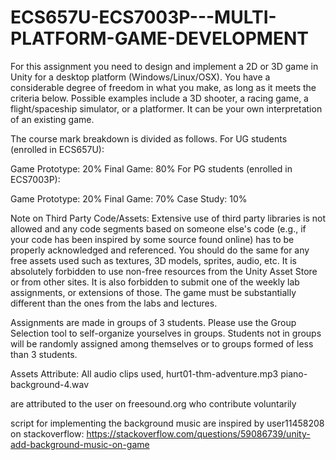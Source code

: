 # ECS657U-ECS7003P---MULTI-PLATFORM-GAME-DEVELOPMENT

For this assignment you need to design and implement a 2D or 3D game in Unity for a desktop platform (Windows/Linux/OSX). You have a considerable degree of freedom in what you make, as long as it meets the criteria below. Possible examples include a 3D shooter, a racing game, a flight/spaceship simulator, or a platformer. It can be your own interpretation of an existing game.

The course mark breakdown is divided as follows. For UG students (enrolled in ECS657U):

Game Prototype: 20%
Final Game: 80%
For PG students (enrolled in ECS7003P):

Game Prototype: 20%
Final Game: 70%
Case Study: 10%


Note on Third Party Code/Assets: Extensive use of third party libraries is not allowed and any code segments based on someone else's code (e.g., if your code has been inspired by some source found online) has to be properly acknowledged and referenced. You should do the same for any free assets used such as textures, 3D models, sprites, audio, etc. It is absolutely forbidden to use non-free resources from the Unity Asset Store or from other sites. It is also forbidden to submit one of the weekly lab assignments, or extensions of those. The game must be substantially different than the ones from the labs and lectures.

Assignments are made in groups of 3 students. Please use the Group Selection tool to self-organize yourselves in groups. Students not in groups will be randomly assigned among themselves or to groups formed of less than 3 students.

Assets Attribute:
All audio clips used,
hurt01-thm-adventure.mp3
piano-background-4.wav

are attributed to the user on freesound.org who contribute voluntarily

script for implementing the background music are inspired by user11458208 on stackoverflow: https://stackoverflow.com/questions/59086739/unity-add-background-music-on-game